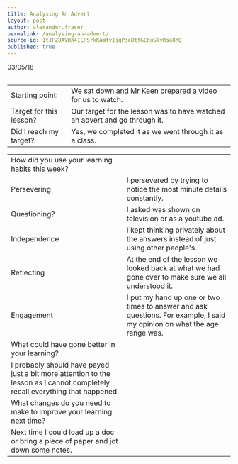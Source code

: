 ```yaml
---
title: Analysing An Advert
layout: post
author: alexander.fraser
permalink: /analysing-an-advert/
source-id: 1tJFZ8AVHX4IEFSrkKAWfvIjqP3eDtfGCKuSlyRsa8hQ
published: true
---
```

<table>
  03/05/18
</table>


<table>
  <tr>
    <td>Starting point:</td>
    <td>We sat down and Mr Keen prepared a video for us to watch.</td>
  </tr>
  <tr>
    <td>Target for this lesson?</td>
    <td>Our target for the lesson was to have watched an advert and go through it.</td>
  </tr>
  <tr>
    <td>Did I reach my target? </td>
    <td>Yes, we completed it as we went through it as a class.</td>
  </tr>
</table>


<table>
  <tr>
    <td>How did you use your learning habits this week?</td>
    <td></td>
  </tr>
  <tr>
    <td>Persevering</td>
    <td>I persevered by trying to notice the most minute details constantly. </td>
  </tr>
  <tr>
    <td>Questioning?</td>
    <td>I asked was shown on television or as a youtube ad.</td>
  </tr>
  <tr>
    <td>Independence</td>
    <td>I kept thinking privately about the answers instead of just using other people's.</td>
  </tr>
  <tr>
    <td>Reflecting</td>
    <td>At the end of the lesson we looked back at what we had gone over to make sure we all understood it.</td>
  </tr>
  <tr>
    <td>Engagement</td>
    <td>I put my hand up one or two times to answer and ask questions. For example, I said my opinion on what the age range was.</td>
  </tr>
  <tr>
    <td>What could have gone better in your learning?</td>
    <td></td>
  </tr>
  <tr>
    <td>I probably should have payed just a bit more attention to the lesson as I cannot completely recall everything that happened.</td>
    <td></td>
  </tr>
  <tr>
    <td>What changes do you need to make to improve your learning next time?</td>
    <td></td>
  </tr>
  <tr>
    <td>Next time I could load up a doc or bring a piece of paper and jot down some notes.</td>
    <td></td>
  </tr>
</table>


